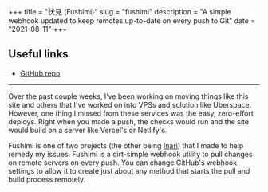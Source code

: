+++
title = "伏見 (Fushimi)"
slug = "fushimi"
description = "A simple webhook updated to keep remotes up-to-date on every push to Git"
date = "2021-08-11"
+++

## Useful links
- [GitHub repo](https://github.com/doamatto/fushimi)

---

Over the past couple weeks, I've been working on moving things like this site and others that I've worked on into VPSs and solution like Uberspace. However, one thing I missed from these services was the easy, zero-effort deploys. Right when you made a push, the checks would run and the site would build on a server like Vercel's or Netlify's.

Fushimi is one of two projects (the other being [Inari](/projects/inari)) that I made to help remedy my issues. Fushimi is a dirt-simple webhook utility to pull changes on remote servers on every push. You can change GitHub's webhook settings to allow it to create just about any method that starts the pull and build process remotely.

